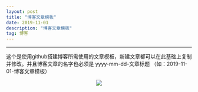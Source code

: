 ```yaml
---
layout: post
title: "博客文章模板"
date: 2019-11-01 
description: "博客文章模板"
tag: 博客 
---
```


------

​		这个是使用github搭建博客所需使用的文章模板，新建文章都可以在此基础上复制并修改。并且博客文章的名字也必须是 yyyy-mm-dd-文章标题 （如：2019-11-01-博客文章模板）

<div align="center">
	<img src="/images/posts/图片路径" />  
</div> 

